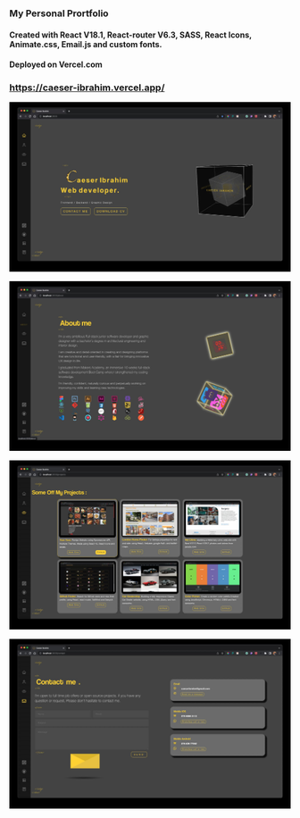 ### My Personal Prortfolio

#### Created with React V18.1, React-router V6.3, SASS, React Icons, Animate.css, Email.js and custom fonts.

#### Deployed on Vercel.com

### https://caeser-ibrahim.vercel.app/

![screenshot 1](./src/assets/gallery/Screenshot1.jpg)

![screenshot 2](./src/assets/gallery/Screenshot2.jpg)

![screenshot 3](./src/assets/gallery/Screenshot3.jpg)

![screenshot 4](./src/assets/gallery/Screenshot4.jpg)
